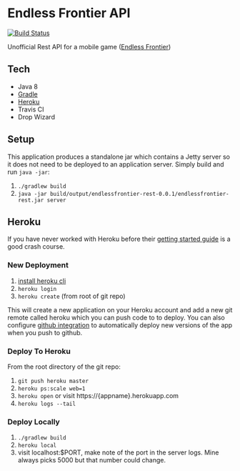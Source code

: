 # Endless Frontier API
[![Build Status](https://travis-ci.org/macgregor/endlessfrontier_api.svg?branch=master)](https://travis-ci.org/macgregor/endlessfrontier_api)

Unofficial Rest API for a mobile game ([Endless Frontier](https://play.google.com/store/apps/details?id=com.ekkorr.endlessfrontier.global&amp;hl=en))

## Tech
* Java 8
* [Gradle](https://macgregor.gitbooks.io/developer-notes/content/software-dev/build_tools/gradle.html)
* [Heroku](https://macgregor.gitbooks.io/developer-notes/content/software-dev/hosting_platforms/heroku.html)
* Travis CI
* Drop Wizard

## Setup
This application produces a standalone jar which contains a Jetty server so it does not need to be deployed to an application server. Simply build and run `java -jar`:

1. `./gradlew build`
2. `java -jar build/output/endlessfrontier-rest-0.0.1/endlessfrontier-rest.jar server`


## Heroku
If you have never worked with Heroku before their [getting started guide](https://devcenter.heroku.com/articles/getting-started-with-java#introduction) is a good crash course.


### New Deployment
1. [install heroku cli](https://devcenter.heroku.com/articles/heroku-cli)
2. `heroku login`
3. `heroku create` (from root of git repo)

This will create a new application on your Heroku account and add a new git remote called heroku which you can push code to to deploy. You can also configure [github integration](https://devcenter.heroku.com/articles/github-integration) to automatically deploy new versions of the app when you push to github.


### Deploy To Heroku
From the root directory of the git repo:

1. `git push heroku master`
2. `heroku ps:scale web=1`
3. `heroku open` or visit https://{appname}.herokuapp.com
4. `heroku logs --tail`


### Deploy Locally
1. `./gradlew build`
2. `heroku local`
3. visit localhost:$PORT, make note of the port in the server logs. Mine always picks 5000 but that number could change.